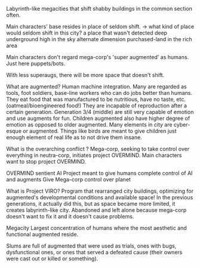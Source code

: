 Labyrinth-like megacities that shift shabby buildings in the common section often. 

Main characters' base resides in place of seldom shift.
-> what kind of place would seldom shift in this city?
a place that wasn't detected
deep underground
high in the sky
alternate dimension
purchased-land in the rich area

Main characters don't regard mega-corp's 'super augmented' as humans. Just here puppets/bots.

With less superaugs, there will be more space that doesn't shift.

What are augmented?
Human machine integration. Many are regarded as tools, foot soldiers, base-line workers who can do jobs better than humans.
They eat food that was manufactured to be nutritious, have no taste, etc. (oatmeal/bioengineered food!)
They are incapable of reproduction after a certain generation.
Generation 3/4 (middle) are still very capable of emotion and use augments for fun. 
Children augmented also have higher degree of emotion as opposed to older augmented.
Many elements in city are cyber-esque or augmented. Things like birds are meant to give children just enough element of real life as to not drive them insane.

What is the overarching conflict ?
Mega-corp, seeking to take control over everything in neutra-corp, initiates project OVERMIND.
Main characters want to stop project OVERMIND.

OVERMIND
sentient AI
Project meant to give humans complete control of AI and augments
Give Mega-corp control over planet

What is Project VIRO?
Program that rearranged city buildings, optimizing for augmented's developmental conditions and available space!
In the previous generations, it actually did this, but as space became more limited, it creates labyrinth-like city.
Abandoned and left alone because mega-corp doesn't want to fix it and it doesn't cause problems.
 
Megacity
Largest concentration of humans where the most aesthetic and functional augmented reside.

Slums are full of augmented that were used as trials, ones with bugs, dysfunctional ones, or ones that served a defeated cause (their owners were cast out or killed or something).
